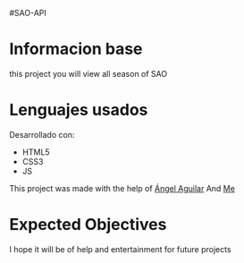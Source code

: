 #SAO-API

# Informacion base
this project you will view all season of SAO

# Lenguajes usados
Desarrollado con:
* HTML5
* CSS3
* JS

This project was made with the help of  [Ángel Aguilar](https://twitter.com/devangelaguilar) And [Me](https://github.com/Checolin00p2)

# Expected Objectives
I hope it will be of help and entertainment for future projects
